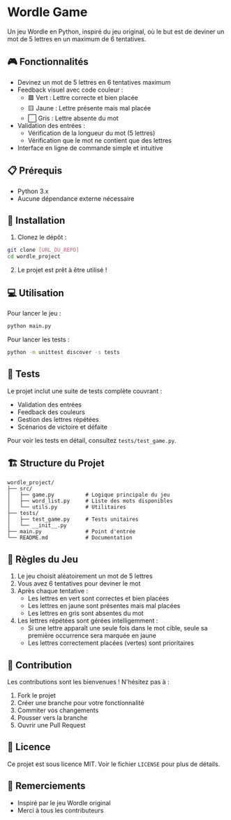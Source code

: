 # Wordle Game

Un jeu Wordle en Python, inspiré du jeu original, où le but est de deviner un mot de 5 lettres en un maximum de 6 tentatives.

## 🎮 Fonctionnalités

- Devinez un mot de 5 lettres en 6 tentatives maximum
- Feedback visuel avec code couleur :
  - 🟩 Vert : Lettre correcte et bien placée
  - 🟨 Jaune : Lettre présente mais mal placée
  - ⬜ Gris : Lettre absente du mot
- Validation des entrées :
  - Vérification de la longueur du mot (5 lettres)
  - Vérification que le mot ne contient que des lettres
- Interface en ligne de commande simple et intuitive

## 📋 Prérequis

- Python 3.x
- Aucune dépendance externe nécessaire

## 🚀 Installation

1. Clonez le dépôt :
```bash
git clone [URL_DU_REPO]
cd wordle_project
```

2. Le projet est prêt à être utilisé !

## 💻 Utilisation

Pour lancer le jeu :
```bash
python main.py
```

Pour lancer les tests :
```bash
python -m unittest discover -s tests
```

## 🧪 Tests

Le projet inclut une suite de tests complète couvrant :
- Validation des entrées
- Feedback des couleurs
- Gestion des lettres répétées
- Scénarios de victoire et défaite

Pour voir les tests en détail, consultez `tests/test_game.py`.

## 🏗 Structure du Projet

```
wordle_project/
├── src/
│   ├── game.py          # Logique principale du jeu
│   ├── word_list.py     # Liste des mots disponibles
│   └── utils.py         # Utilitaires
├── tests/
│   ├── test_game.py     # Tests unitaires
│   └── __init__.py
├── main.py              # Point d'entrée
└── README.md            # Documentation
```

## 🎯 Règles du Jeu

1. Le jeu choisit aléatoirement un mot de 5 lettres
2. Vous avez 6 tentatives pour deviner le mot
3. Après chaque tentative :
   - Les lettres en vert sont correctes et bien placées
   - Les lettres en jaune sont présentes mais mal placées
   - Les lettres en gris sont absentes du mot
4. Les lettres répétées sont gérées intelligemment :
   - Si une lettre apparaît une seule fois dans le mot cible, seule sa première occurrence sera marquée en jaune
   - Les lettres correctement placées (vertes) sont prioritaires

## 🤝 Contribution

Les contributions sont les bienvenues ! N'hésitez pas à :
1. Fork le projet
2. Créer une branche pour votre fonctionnalité
3. Commiter vos changements
4. Pousser vers la branche
5. Ouvrir une Pull Request

## 📝 Licence

Ce projet est sous licence MIT. Voir le fichier `LICENSE` pour plus de détails.

## 🙏 Remerciements

- Inspiré par le jeu Wordle original
- Merci à tous les contributeurs
